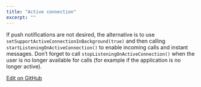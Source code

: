 ```yaml
---
title: "Active connection"
excerpt: ""
---
```

If push notifications are not desired, the alternative is to use `setSupportActiveConnectionInBackground(true)` and then calling `startListeningOnActiveConnection()` to enable incoming calls and instant messages. Don’t forget to call `stopListeningOnActiveConnection()` when the user is no longer available for calls (for example if the application is no longer active).

<a class="edit-on-github" href="https://github.com/sinch/docs/blob/master/docs/voice/voice-for-android/voice-android-active-connection.md">Edit on GitHub</a>